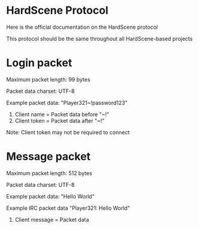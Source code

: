 # HardScene Protocol
Here is the official documentation on the HardScene protocol

This protocol should be the same throughout all HardScene-based projects

# Login packet

Maximum packet length: 99 bytes

Packet data charset: UTF-8

Example packet data: "Player321~!password123"

1. Client name = Packet data before "~!"
2. Client token = Packet data after "~!"

Note: Client token may not be required to connect

# Message packet

Maximum packet length: 512 bytes

Packet data charset: UTF-8

Example packet data: "Hello World"

Example IRC packet data "Player321: Hello World"

1. Client message = Packet data